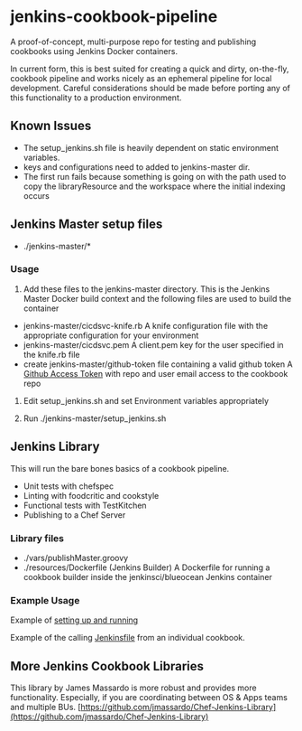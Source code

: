# jenkins-cookbook-pipeline

A proof-of-concept, multi-purpose repo for testing and publishing cookbooks using Jenkins Docker containers.

In current form, this is best suited for creating a quick and dirty, on-the-fly, cookbook pipeline and works nicely as an ephemeral pipeline for local development. Careful considerations should be made before porting any of this functionality to a production environment.

## Known Issues

- The setup_jenkins.sh file is heavily dependent on static environment variables.
- keys and configurations need to added to jenkins-master dir.
- The first run fails because something is going on with the path used to copy the libraryResource and the workspace where the initial indexing occurs


## Jenkins Master setup files

- ./jenkins-master/*

### Usage

1. Add these files to the jenkins-master directory. This is the Jenkins Master Docker build context and the following files are used to build the container
  - jenkins-master/cicdsvc-knife.rb
    A knife configuration file with the appropriate configuration for your environment
  - jenkins-master/cicdsvc.pem
    A client.pem key for the user specified in the knife.rb file
  - create jenkins-master/github-token file containing a valid github token
    A [Github Access Token](https://help.github.com/articles/creating-a-personal-access-token-for-the-command-line/) with repo and user email access to the cookbook repo

1. Edit setup_jenkins.sh and set Environment variables appropriately

1. Run ./jenkins-master/setup_jenkins.sh  

## Jenkins Library

This will run the bare bones basics of a cookbook pipeline.
- Unit tests with chefspec
- Linting with foodcritic and cookstyle
- Functional tests with TestKitchen
- Publishing to a Chef Server

### Library files

- ./vars/publishMaster.groovy
- ./resources/Dockerfile (Jenkins Builder)
  A Dockerfile for running a cookbook builder inside the jenkinsci/blueocean Jenkins container

### Example Usage

Example of [setting up and running](https://github.com/mtyler/chef-evaluation)


Example of the calling [Jenkinsfile](https://github.com/mtyler/chef-infra-base/blob/master/Jenkinsfile) from an individual cookbook.

## More Jenkins Cookbook Libraries

This library by James Massardo is more robust and provides more functionality.  Especially, if you are coordinating between OS & Apps teams and multiple BUs.
[https://github.com/jmassardo/Chef-Jenkins-Library](https://github.com/jmassardo/Chef-Jenkins-Library)
